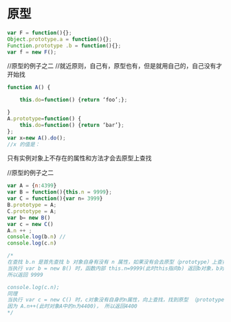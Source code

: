 # 原型

```javascript
var F = function(){};
Object.prototype.a = function(){};
Function.prototype .b = function(){};
var f = new F();
```

//原型的例子之二
//就近原则，自己有，原型也有，但是就用自己的，自己没有才开始找

```js
function A() {

    this.do=function() {return ‘foo’;};

}
A.prototype=function() {
    this.do=function() {return ‘bar’};
};
var x=new A().do();
//x 的值是：
```

只有实例对象上不存在的属性和方法才会去原型上查找

//原型的例子之二

```js
var A = {n:4399}
var B = function(){this.n = 9999};
var C = function(){var n= 3999}
B.prototype = A;
C.prototype = A;
var b= new B()
var c = new C()
A.n ++ ;
console.log(b.n) //
console.log(c.n)

/*
在查找 b.n 是首先查找 b 对象自身有没有 n 属性，如果没有会去原型（prototype）上查找
当执行 var b = new B() 时，函数内部 this.n=9999(此时this指向b) 返回b对象，b对象有自身的n属性，
所以返回 9999

console.log(c.n);
同理
当执行 var c = new C() 时，c对象没有自身的n属性，向上查找，找到原型 （prototype）上的 n 属性，
因为 A.n++(此时对象A中的n为4400)， 所以返回4400
*/
```
